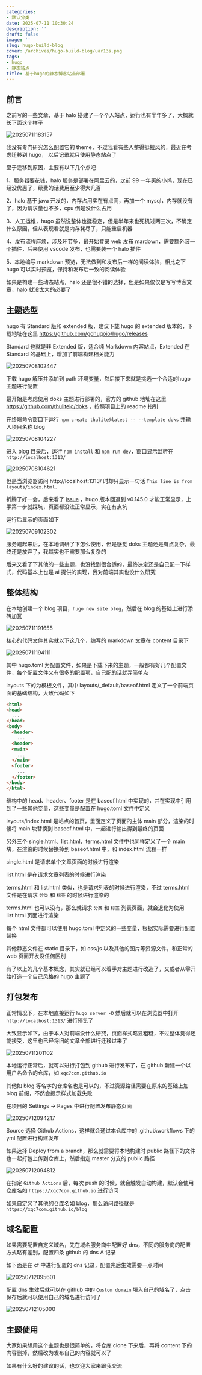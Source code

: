 ```yaml
---
categories:
- 默认分类
date: 2025-07-11 10:30:24
description: ''
draft: false
image: ''
slug: hugo-build-blog
cover: /archives/hugo-build-blog/uar13s.png
tags:
- hugo
- 静态站点
title: 基于hugo的静态博客站点部署
---
```


## 前言

之前写的一些文章，基于 halo 搭建了一个个人站点，运行也有半年多了，大概就长下面这个样子

![20250711183157](/archives/hugo-build-blog/uar13s.png)

我没有专门研究怎么配置它的 theme，不过我看有些人整得挺拉风的，最近在考虑迁移到 hugo， 以后记录就只使用静态站点了

至于迁移到原因，主要有以下几个点吧

1、服务器要花钱，halo 服务是部署在阿里云的，之前 99 一年买的小鸡，现在已经没优惠了，续费的话费用至少得大几百

2、halo 基于 java 开发的，内存占用实在有点高，再加一个 mysql，内存就没有了，因为请求量也不多，cpu 倒是没什么占用

3、人工运维，hugo 虽然说整体也挺稳定，但是半年来也死机过两三次，不确定什么原因，但从表现看就是内存耗尽了，只能重启机器

4、发布流程麻烦，涉及环节多，最开始登录 web 发布 mardown，需要额外装一个插件，后来使用 vscode 发布，也需要装一个 halo 插件

5、本地编写 markdown 预览，无法做到和发布后一样的阅读体验，相比之下 hugo 可以实时预览，保持和发布后一致的阅读体验

如果是构建一些动态站点，halo 还是很不错的选择，但是如果仅仅是写写博客文章，halo 就没太大的必要了

## 主题选型

hugo 有 Standard 版和 extended 版，建议下载 hugo 的 extended 版本的，下载地址在这里 https://github.com/gohugoio/hugo/releases

Standard 也就是非 Extended 版，适合纯 Markdown 内容站点，Extended 在 Standard 的基础上，增加了前端构建相关能力

![20250708102447](/archives/hugo-build-blog/gxyuvq.png)

下载 hugo 解压并添加到 path 环境变量，然后接下来就是挑选一个合适的hugo 主题进行配置

最开始是考虑使用 doks 主题进行部署的，官方的 github 地址在这里 https://github.com/thuliteio/doks ，按照项目上的 readme 指引

在终端命令窗口下运行 `npm create thulite@latest -- --template doks` 并输入项目名称 blog

![20250708104227](/archives/hugo-build-blog/h8kgx9.png)

进入 blog 目录后，运行 `npm install` 和 `npm run dev`，窗口显示监听在 `http://localhost:1313/`

![20250708104621](/archives/hugo-build-blog/hawxwl.png)

但是当浏览器访问 http://localhost:1313/ 时却只显示一句话 `This line is from layouts/index.html.`

折腾了好一会，后来看了 [issue](https://github.com/thuliteio/doks/issues/1360) ，hugo 版本回退到 v0.145.0 才能正常显示，上手第一步就踩坑，页面都没法正常显示，实在有点坑

运行后显示的页面如下

![20250709102302](/archives/hugo-build-blog/gx3uf0.png)

服务跑起来后，在本地调研了下怎么使用，但是感觉 doks 主题还是有点复杂，最终还是放弃了，我其实也不需要那么复杂的

后来又看了下其他的一些主题，也没找到很合适的，最终决定还是自己配一下样式，代码基本上也是 ai 提供的实现，我对前端其实也没什么研究 

## 整体结构

在本地创建一个 blog 项目，`hugo new site blog`，然后在 blog 的基础上进行添砖加瓦

![20250711191655](/archives/hugo-build-blog/vpcduo.png)

核心的代码文件其实就以下这几个，编写的 markdown 文章在 content 目录下

![20250711194111](/archives/hugo-build-blog/w3p6he.png)

其中 hugo.toml 为配置文件，如果是下载下来的主题，一般都有好几个配置文件，每个配置文件又有很多的配置项，自己配的话就弄简单点

layouts 下的为模板文件，其中 layouts/_default/baseof.html 定义了一个前端页面的基础结构，大致代码如下

```html
<html>
<head>
  ...
</head>
<body>
  <header>
    ...
  <header>
  <main>
    ...
  </main>
  <footer>
    ...
  </footer>
</body>
</html>

```

结构中的 head、header、footer 是在 baseof.html 中实现的，并在实现中引用到了一些其他变量，这些变量是配置在 hugo.toml 文件中定义

layouts/index.html 是站点的首页，里面定义了页面的主体 main 部分，渲染的时候将 main 块替换到 baseof.html 中，一起进行输出得到最终的页面

另外三个 single.html、list.html、terms.html 文件中也同样定义了一个 main 块，在渲染的时候替换掉到 baseof.html 中，和 index.html 流程一样

single.html 是请求单个文章页面的时候进行渲染

list.html 是在请求文章列表的时候进行渲染

terms.html 和 list.html 类似，也是请求列表的时候进行渲染，不过 terms.html 文件是在请求 `分类` 和 `标签` 的时候进行渲染的

terms.html 也可以没有，那么就请求 `分类` 和 `标签` 列表页面，就会退化为使用 list.html 页面进行渲染

每个 html 文件都可以使用 hugo.toml 中定义的一些变量，根据实际需要进行配置替换

其他静态文件在 static 目录下，如 css/js 以及其他的图片等资源文件，和正常的 web 页面开发没任何区别

有了以上的几个基本概念，其实就已经可以着手对主题进行改造了，又或者从零开始打造一个自己风格的 hugo 主题了

## 打包发布

正常情况下，在本地直接运行 `hugo server -D` 然后就可以在浏览器中打开 `http://localhost:1313/` 进行预览了

大致显示如下，由于本人对前端没什么研究，页面样式略显粗糙，不过整体觉得还能接受，这里也已经将旧的文章全部进行迁移过来了

![20250711201102](/archives/hugo-build-blog/x9cosk.png)

本地运行正常后，就可以进行打包到 github 进行发布了，在 github 新建一个以用户名命令的仓库，如 `xqc7com.github.io`

其他如 blog 等名字的仓库名也是可以的，不过资源路径需要在原来的基础上加 blog 前缀，不然会提示样式加载失败

在项目的 Settings -> Pages 中进行配置发布静态页面 

![20250712094217](/archives/hugo-build-blog/fkz907.png)

Source 选择 Github Actions，这样就会通过本仓库中的 .github\workflows 下的 yml 配置进行构建发布

如果选择 Deploy from a branch，那么就需要将本地构建时 public 路径下的文件也一起打包上传到仓库上，然后指定 master 分支的 public 路径 

![20250712094812](/archives/hugo-build-blog/foikc1.png)

在指定 `Github Actions` 后，每次 push 的时候，就会触发自动构建，默认会使用仓库名如 `https://xqc7com.github.io` 进行访问

如果自定义了其他的仓库名如 blog，那么访问路径就是 `https://xqc7com.github.io/blog`

## 域名配置

如果需要配置自定义域名，先在域名服务商中配置好 dns，不同的服务商的配置方式略有差别，配置四条 github 的 dns A 记录

如下面是在 cf 中进行配置的 dns 记录，配置完后生效需要一点时间

![20250712095601](/archives/hugo-build-blog/ft7ipn.png)

配置 dns 生效后就可以在 github 中的 `Custom domain` 填入自己的域名了，点击保存后就可以使用自己的域名进行访问了

![20250712105000](/archives/hugo-build-blog/hd68o4.png)


## 主题使用

大家如果想用这个主题也是很简单的，将仓库 clone 下来后，再将 content 下的内容删掉，然后改为发布自己的内容就可以了

如果有什么好的建议的话，也欢迎大家来跟我交流
